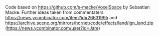 Code based on https://github.com/s-macke/VoxelSpace by Sebastian Macke.
Further ideas taken from commentaters  https://news.ycombinator.com/item?id=26631995 and https://archive.scene.org/mirrors/hornet/code/effects/land/ign_land.zip (https://news.ycombinator.com/user?id=Jare)